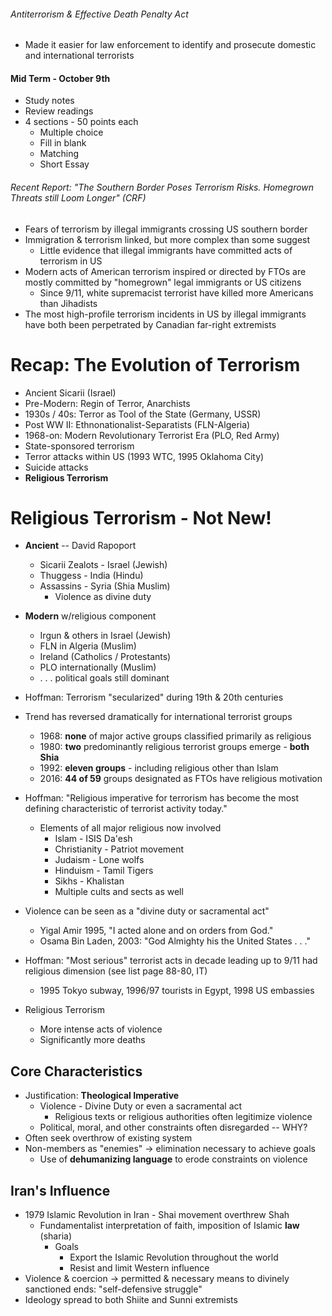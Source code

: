 ###### Antiterrorism & Effective Death Penalty Act
- Made it easier for law enforcement to identify and prosecute domestic and international terrorists

#### Mid Term - October 9th
- Study notes
- Review readings
- 4 sections - 50 points each
	- Multiple choice
	- Fill in blank
	- Matching
	- Short Essay

###### Recent Report: "The Southern Border Poses Terrorism Risks. Homegrown Threats still Loom Longer" (CRF)
- Fears of terrorism by illegal immigrants crossing US southern border
- Immigration & terrorism linked, but more complex than some suggest
	- Little evidence that illegal immigrants have committed acts of terrorism in US
- Modern acts of American terrorism inspired or directed by FTOs are mostly committed by "homegrown" legal immigrants or US citizens
	- Since 9/11, white supremacist terrorist have killed more Americans than Jihadists
- The most high-profile terrorism incidents in US by illegal immigrants have both been perpetrated by Canadian far-right extremists

# Recap: The Evolution of Terrorism
- Ancient Sicarii (Israel)
- Pre-Modern: Regin of Terror, Anarchists
- 1930s / 40s: Terror as Tool of the State (Germany, USSR)
- Post WW II: Ethnonationalist-Separatists (FLN-Algeria)
- 1968-on: Modern Revolutionary Terrorist Era (PLO, Red Army)
- State-sponsored terrorism
- Terror attacks within US (1993 WTC, 1995 Oklahoma City)
- Suicide attacks
- **Religious Terrorism**

# Religious Terrorism - Not New!
- **Ancient** -- David Rapoport
	- Sicarii Zealots - Israel (Jewish)
	- Thuggess - India (Hindu)
	- Assassins - Syria (Shia Muslim)
		- Violence as divine duty
- **Modern** w/religious component
	- Irgun & others in Israel (Jewish)
	- FLN in Algeria (Muslim)
	- Ireland (Catholics / Protestants)
	- PLO internationally (Muslim)
	- . . . political goals still dominant

- Hoffman: Terrorism "secularized" during 19th & 20th centuries
- Trend has reversed dramatically for international terrorist groups
	- 1968: **none** of major active groups classified primarily as religious
	- 1980: **two** predominantly religious terrorist groups emerge - **both Shia**
	- 1992: **eleven groups** - including religious other than Islam
	- 2016: **44 of 59** groups designated as FTOs have religious motivation

- Hoffman: "Religious imperative for terrorism has become the most defining characteristic of terrorist activity today."
	- Elements of all major religious now involved
		- Islam - ISIS Da'esh
		- Christianity - Patriot movement
		- Judaism - Lone wolfs
		- Hinduism - Tamil Tigers
		- Sikhs - Khalistan
		- Multiple cults and sects as well
- Violence can be seen as a "divine duty or sacramental act"
	- Yigal Amir 1995, "I acted alone and on orders from God."
	- Osama Bin Laden, 2003: "God Almighty his the United States . . ."

- Hoffman: "Most serious" terrorist acts in decade leading up to 9/11 had religious dimension (see list page 88-80, IT)
	- 1995 Tokyo subway, 1996/97 tourists in Egypt, 1998 US embassies
- Religious Terrorism
	- More intense acts of violence
	- Significantly more deaths

## Core Characteristics
- Justification: **Theological Imperative**
	- Violence - Divine Duty or even a sacramental act
		- Religious texts or religious authorities often legitimize violence
	- Political, moral, and other constraints often disregarded -- WHY?
- Often seek overthrow of existing system 
- Non-members as "enemies" -> elimination necessary to achieve goals
	- Use of **dehumanizing language** to erode constraints on violence

## Iran's Influence
- 1979 Islamic Revolution in Iran - Shai movement overthrew Shah
	- Fundamentalist interpretation of faith, imposition of Islamic **law** (sharia)
		- Goals
			- Export the Islamic Revolution throughout the world
			- Resist and limit Western influence
- Violence & coercion -> permitted & necessary means to divinely sanctioned ends: "self-defensive struggle"
- Ideology spread to both Shiite and Sunni extremists